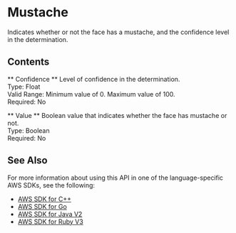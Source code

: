 # Mustache<a name="API_Mustache"></a>

Indicates whether or not the face has a mustache, and the confidence level in the determination\.

## Contents<a name="API_Mustache_Contents"></a>

 ** Confidence **   <a name="rekognition-Type-Mustache-Confidence"></a>
Level of confidence in the determination\.  
Type: Float  
Valid Range: Minimum value of 0\. Maximum value of 100\.  
Required: No

 ** Value **   <a name="rekognition-Type-Mustache-Value"></a>
Boolean value that indicates whether the face has mustache or not\.  
Type: Boolean  
Required: No

## See Also<a name="API_Mustache_SeeAlso"></a>

For more information about using this API in one of the language\-specific AWS SDKs, see the following:
+  [ AWS SDK for C\+\+](https://docs.aws.amazon.com/goto/SdkForCpp/rekognition-2016-06-27/Mustache) 
+  [ AWS SDK for Go](https://docs.aws.amazon.com/goto/SdkForGoV1/rekognition-2016-06-27/Mustache) 
+  [ AWS SDK for Java V2](https://docs.aws.amazon.com/goto/SdkForJavaV2/rekognition-2016-06-27/Mustache) 
+  [ AWS SDK for Ruby V3](https://docs.aws.amazon.com/goto/SdkForRubyV3/rekognition-2016-06-27/Mustache) 